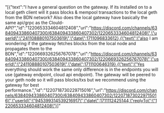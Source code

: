 "[{\"text\":\"I have a general question on the gateway. If its installed on to a local geth client will it pass blocks & mempool transactions to the local geth from the BDN network? Also does the local gateway have basically the same api/grpc as the Clould-API?\",\"id\":\"1220653334604812408\",\"url\":\"https://discord.com/channels/638409433860407300/638409433860407302/1220653334604812408\",\"userId\":\"241108880107503619\",\"date\":1711096833612},{\"text\":\"also I am wondering if the gateway fetches blocks from the local node and propagates them to the BDN\",\"id\":\"1220669326256767078\",\"url\":\"https://discord.com/channels/638409433860407300/638409433860407302/1220669326256767078\",\"userId\":\"241108880107503619\",\"date\":1711100646319},{\"text\":\"Yes everything should work the same only difference is in the endpoints you will use (gateway endpoint, cloud api endpoint). The gateway will be peered to your geth node so it will pass blocks/txs but we recommend using the gateway for best performance.\",\"id\":\"1220718730229715016\",\"url\":\"https://discord.com/channels/638409433860407300/638409433860407302/1220718730229715016\",\"userId\":\"945399314539216917\",\"date\":1711112425144,\"replyTo\":\"1220653334604812408\"}]"